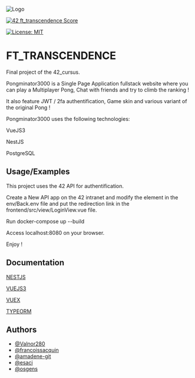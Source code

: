
![Logo](https://cdn.intra.42.fr/achievement/image/604/pixel-placer.svg)



[![42 ft_transcendence Score](https://badge42.vercel.app/api/v2/cl4pg0oun004409kx3yb93gtp/project/2612942)](https://github.com/JaeSeoKim/badge42) 

[![License: MIT](https://img.shields.io/badge/License-MIT-yellow.svg)](https://opensource.org/licenses/MIT)
# FT_TRANSCENDENCE

Final project of the 42_cursus.

Pongminator3000 is a Single Page Application fullstack website where you can play a Multiplayer Pong, Chat with friends and try to climb the ranking !

It also feature JWT / 2fa authentification, Game skin and various variant of the original Pong ! 

Pongminator3000  uses the following technologies:

VueJS3

NestJS

PostgreSQL




## Usage/Examples

This project uses the 42 API for authentification.

Create a New API app on the 42 intranet and modify the element in the env/Back.env file and put the redirection link in the frontend/src/view/LoginView.vue file.

Run docker-compose up --build

Access localhost:8080 on your browser.


Enjoy !


## Documentation

[NESTJS](https://docs.nestjs.com/)

[VUEJS3](https://vuejs.org/)

[VUEX](https://vuex.vuejs.org/)

[TYPEORM](https://typeorm.io/)
## Authors

- [@Valnor280](https://github.com/Valnor280)
- [@francoissacquin](https://github.com/francoissacquin)
- [@amadene-git](https://github.com/amadene-git)
- [@esaci](https://github.com/esaci)
- [@osgens](https://github.com/osgens)

